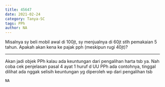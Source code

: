 ```yaml
---
title: 45647
date: 2021-02-24
category: Tanya-SC
tags: PPh
author: NA
---
```


Misalnya sy beli mobil awal di 100jt, sy menjualnya di 60jt stlh pemakaian 5 tahun. Apakah akan kena ke pajak pph (meskipun rugi 40jt)?

---

Akan jadi objek PPh kalau ada keuntungan dari pengalihan harta tsb ya. Nah coba cek penjelasan pasal 4 ayat 1 huruf d UU PPh ada contohnya, tinggal dilihat ada nggak selisih keuntungan yg diperoleh wp dari pengalihan tsb

`NA`
